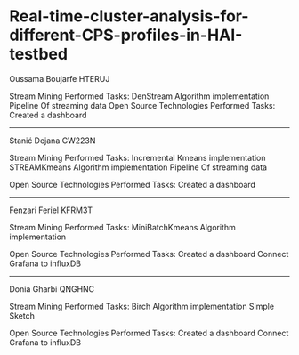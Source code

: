 # Real-time-cluster-analysis-for-different-CPS-profiles-in-HAI-testbed

Oussama Boujarfe HTERUJ

Stream Mining Performed Tasks:
    DenStream Algorithm implementation
    Pipeline Of streaming data
Open Source Technologies Performed Tasks:
    Created a dashboard

-----------------------------------------------
Stanić Dejana CW223N

Stream Mining Performed Tasks: 
    Incremental Kmeans implementation 
    STREAMKmeans Algorithm implementation
    Pipeline Of streaming data

Open Source Technologies Performed Tasks:
    Created a dashboard

-----------------------------------------------
Fenzari Feriel KFRM3T

Stream Mining Performed Tasks:
     MiniBatchKmeans Algorithm implementation

Open Source Technologies Performed Tasks:
    Created a dashboard
    Connect Grafana to influxDB

-----------------------------------------------
Donia Gharbi QNGHNC

Stream Mining Performed Tasks:
    Birch Algorithm implementation
    Simple Sketch

Open Source Technologies Performed Tasks:
    Created a dashboard
    Connect Grafana to influxDB



